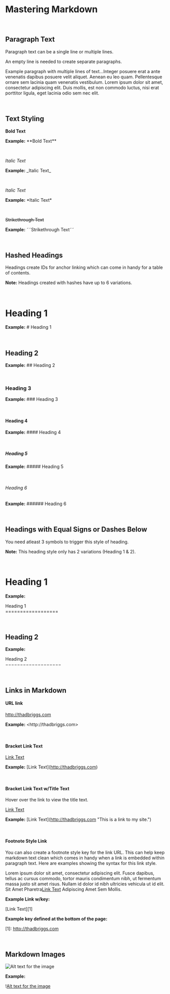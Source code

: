 # Mastering Markdown

<br/>

## Paragraph Text

Paragraph text can be a single line or multiple lines.

An empty line is needed to create separate paragraphs.

Example paragraph with multiple lines of text...Integer posuere erat a ante venenatis dapibus posuere velit aliquet. Aenean eu leo quam. Pellentesque ornare sem lacinia quam venenatis vestibulum. Lorem ipsum dolor sit amet, consectetur adipiscing elit. Duis mollis, est non commodo luctus, nisi erat porttitor ligula, eget lacinia odio sem nec elit.

<br/>

## Text Styling

**Bold Text** 

**Example:** &ast;&ast;Bold Text&ast;&ast;

<br/>

_Italic Text_ 

**Example:** &lowbar;Italic Text&lowbar;

<br/>

*Italic Text*

**Example:** &ast;Italic Text&ast;

<br/>

~~Strikethrough Text~~ 

**Example:** &tilde;&tilde;Strikethrough Text&tilde;&tilde;

<br/>

## Hashed Headings 

Headings create IDs for anchor linking which can come in handy for a table of contents.

**Note:** Headings created with hashes have up to 6 variations.

<br/>

# Heading 1

**Example:** &#35; Heading 1

<br/>

## Heading 2

**Example:** &#35;&#35; Heading 2

<br/>

### Heading 3

**Example:** &#35;&#35;&#35; Heading 3


<br/>

#### Heading 4

**Example:** &#35;&#35;&#35;&#35; Heading 4

<br/>

##### Heading 5

**Example:** &#35;&#35;&#35;&#35;&#35; Heading 5

<br/>

###### Heading 6

**Example:** &#35;&#35;&#35;&#35;&#35;&#35; Heading 6

<br/>

## Headings with Equal Signs or Dashes Below

You need atleast 3 symbols to trigger this style of heading.

**Note:** This heading style only has 2 variations (Heading 1 & 2).

<br/>

Heading 1
==================

**Example:** 

Heading 1<br/>
&equals;&equals;&equals;&equals;&equals;&equals;&equals;&equals;&equals;&equals;&equals;&equals;&equals;&equals;&equals;&equals;&equals;&equals;

<br/>

Heading 2
------------------

**Example:** 

Heading 2<br/>
&minus;&minus;&minus;&minus;&minus;&minus;&minus;&minus;&minus;&minus;&minus;&minus;&minus;&minus;&minus;&minus;&minus;&minus;&minus;

<br/>

## Links in Markdown

#### URL link

<http://thadbriggs.com>

**Example:** \<http://<span></span>thadbriggs.com>

<br/>

#### Bracket Link Text

[Link Text](http://thadbriggs.com)

**Example:** &lsqb;Link Text&rsqb;&lpar;http://thadbriggs.com&rpar;

<br/>

#### Bracket Link Text w/Title Text

Hover over the link to view the title text.

[Link Text](http://thadbriggs.com "This is a link to my site.")

**Example:** &lsqb;Link Text&rsqb;&lpar;http://thadbriggs.com "This is a link to my site."&rpar;

<br/>

#### Footnote Style Link

You can also create a footnote style key for the link URL. This can help keep markdown text clean which comes in handy when a link is embedded within paragraph text. Here are examples showing the syntax for this link style. 

Lorem ipsum dolor sit amet, consectetur adipiscing elit. Fusce dapibus, tellus ac cursus commodo, tortor mauris condimentum nibh, ut fermentum massa justo sit amet risus. Nullam id dolor id nibh ultricies vehicula ut id elit. Sit Amet Pharetra[Link Text][1] Adipiscing Amet Sem Mollis.

**Example Link w/key:** 

&lsqb;Link Text&rsqb;&lsqb;1&rsqb;

**Example key defined at the bottom of the page:** 

&lsqb;1&rsqb;: http://thadbriggs.com

<br/>

## Markdown Images

![Alt text for the image](http://unsplash.it/500/500?random "Title text for image")

**Example:** 

\![Alt text for the image](http://unsplash.it/500/500?random "Title text for image")

<br/>



[1]: http://thadbriggs.com



